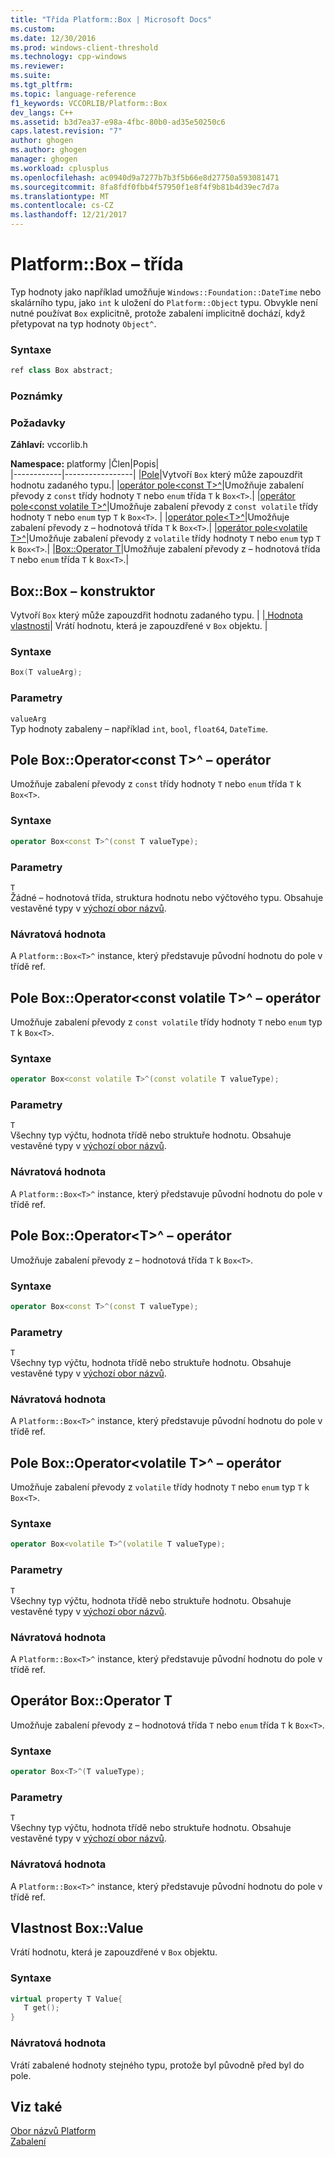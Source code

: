 ```yaml
---
title: "Třída Platform::Box | Microsoft Docs"
ms.custom: 
ms.date: 12/30/2016
ms.prod: windows-client-threshold
ms.technology: cpp-windows
ms.reviewer: 
ms.suite: 
ms.tgt_pltfrm: 
ms.topic: language-reference
f1_keywords: VCCORLIB/Platform::Box
dev_langs: C++
ms.assetid: b3d7ea37-e98a-4fbc-80b0-ad35e50250c6
caps.latest.revision: "7"
author: ghogen
ms.author: ghogen
manager: ghogen
ms.workload: cplusplus
ms.openlocfilehash: ac0940d9a7277b7b3f5b66e8d27750a593081471
ms.sourcegitcommit: 8fa8fdf0fbb4f57950f1e8f4f9b81b4d39ec7d7a
ms.translationtype: MT
ms.contentlocale: cs-CZ
ms.lasthandoff: 12/21/2017
---
```

# <a name="platformbox-class"></a>Platform::Box – třída
Typ hodnoty jako například umožňuje `Windows::Foundation::DateTime` nebo skalárního typu, jako `int` k uložení do `Platform::Object` typu. Obvykle není nutné používat `Box` explicitně, protože zabalení implicitně dochází, když přetypovat na typ hodnoty `Object^`.  
  
### <a name="syntax"></a>Syntaxe  
  
```cpp  
ref class Box abstract;  
```  
  ### <a name="remarks"></a>Poznámky  
  
### <a name="requirements"></a>Požadavky  
 **Záhlaví:** vccorlib.h  
  
 **Namespace:** platformy
|Člen|Popis|  
|------------|-----------------|
|[Pole](#ctor)|Vytvoří `Box` který může zapouzdřit hodnotu zadaného typu.|
|[operátor pole&lt;const T&gt;^](#box-const-t)|Umožňuje zabalení převody z `const` třídy hodnoty `T` nebo `enum` třída `T` k `Box<T>`.|
|[operátor pole&lt;const volatile T&gt;^](#box-const-volatile-t)|Umožňuje zabalení převody z `const volatile` třídy hodnoty `T` nebo `enum` typ `T` k `Box<T>`. |
|[operátor pole&lt;T&gt;^](#box-t)|Umožňuje zabalení převody z – hodnotová třída `T` k `Box<T>`.|
|[operátor pole&lt;volatile T&gt;^](#box-volatile-t)|Umožňuje zabalení převody z `volatile` třídy hodnoty `T` nebo `enum` typ `T` k `Box<T>`.|
|[Box::Operator T](#t)|Umožňuje zabalení převody z – hodnotová třída `T` nebo `enum` třída `T` k `Box<T>`.| 
## <a name="ctor"></a>Box::Box – konstruktor
Vytvoří `Box` který může zapouzdřit hodnotu zadaného typu. | |[ Hodnota vlastnosti](#value)| Vrátí hodnotu, která je zapouzdřené v `Box` objektu. |  
### <a name="syntax"></a>Syntaxe  
  
```cpp  
Box(T valueArg);  
```  
  
### <a name="parameters"></a>Parametry  
 `valueArg`  
 Typ hodnoty zabaleny – například `int`, `bool`, `float64`, `DateTime`.  
  

## <a name="box-const-t"></a>Pole Box::Operator&lt;const T&gt;^ – operátor
Umožňuje zabalení převody z `const` třídy hodnoty `T` nebo `enum` třída `T` k `Box<T>`.  
  
### <a name="syntax"></a>Syntaxe  
  
```cpp  
operator Box<const T>^(const T valueType);  
```  
  
### <a name="parameters"></a>Parametry  
 `T`  
 Žádné – hodnotová třída, struktura hodnotu nebo výčtového typu. Obsahuje vestavěné typy v [výchozí obor názvů](../cppcx/default-namespace.md).  
  
### <a name="return-value"></a>Návratová hodnota  
 A `Platform::Box<T>^` instance, který představuje původní hodnotu do pole v třídě ref.  
  
## <a name="box-const-volatile-t"></a>Pole Box::Operator&lt;const volatile T&gt;^ – operátor
Umožňuje zabalení převody z `const volatile` třídy hodnoty `T` nebo `enum` typ `T` k `Box<T>`.  
  
### <a name="syntax"></a>Syntaxe  
  
```cpp  
operator Box<const volatile T>^(const volatile T valueType);  
```  
  
### <a name="parameters"></a>Parametry  
 `T`  
 Všechny typ výčtu, hodnota třídě nebo struktuře hodnotu. Obsahuje vestavěné typy v [výchozí obor názvů](../cppcx/default-namespace.md).  
  
### <a name="return-value"></a>Návratová hodnota  
 A `Platform::Box<T>^` instance, který představuje původní hodnotu do pole v třídě ref.  
  
## <a name="box-t"></a>Pole Box::Operator&lt;T&gt;^ – operátor
Umožňuje zabalení převody z – hodnotová třída `T` k `Box<T>`.  
  
### <a name="syntax"></a>Syntaxe  
  
```cpp  
operator Box<const T>^(const T valueType);  
```  
  
### <a name="parameters"></a>Parametry  
 `T`  
 Všechny typ výčtu, hodnota třídě nebo struktuře hodnotu. Obsahuje vestavěné typy v [výchozí obor názvů](../cppcx/default-namespace.md).  
  
### <a name="return-value"></a>Návratová hodnota  
 A `Platform::Box<T>^` instance, který představuje původní hodnotu do pole v třídě ref.  
  
## <a name="box-volatile-t"></a>Pole Box::Operator&lt;volatile T&gt;^ – operátor
Umožňuje zabalení převody z `volatile` třídy hodnoty `T` nebo `enum` typ `T` k `Box<T>`.  
  
### <a name="syntax"></a>Syntaxe  
  
```cpp  
operator Box<volatile T>^(volatile T valueType);  
```  
  
### <a name="parameters"></a>Parametry  
 `T`  
 Všechny typ výčtu, hodnota třídě nebo struktuře hodnotu. Obsahuje vestavěné typy v [výchozí obor názvů](../cppcx/default-namespace.md).  
  
### <a name="return-value"></a>Návratová hodnota  
 A `Platform::Box<T>^` instance, který představuje původní hodnotu do pole v třídě ref.  
  
## <a name="t"></a>Operátor Box::Operator T
Umožňuje zabalení převody z – hodnotová třída `T` nebo `enum` třída `T` k `Box<T>`.  
  
### <a name="syntax"></a>Syntaxe  
  
```cpp  
operator Box<T>^(T valueType);  
```  
  
### <a name="parameters"></a>Parametry  
 `T`  
 Všechny typ výčtu, hodnota třídě nebo struktuře hodnotu. Obsahuje vestavěné typy v [výchozí obor názvů](../cppcx/default-namespace.md).  
  
### <a name="return-value"></a>Návratová hodnota  
 A `Platform::Box<T>^` instance, který představuje původní hodnotu do pole v třídě ref.  
  

## <a name="value"></a>Vlastnost Box::Value
Vrátí hodnotu, která je zapouzdřené v `Box` objektu.  
  
### <a name="syntax"></a>Syntaxe  
  
```cpp  
virtual property T Value{  
   T get();  
}  
```  
  
### <a name="return-value"></a>Návratová hodnota  
 Vrátí zabalené hodnoty stejného typu, protože byl původně před byl do pole.  
  
  
## <a name="see-also"></a>Viz také  
 [Obor názvů Platform](../cppcx/platform-namespace-c-cx.md)   
 [Zabalení](../cppcx/boxing-c-cx.md)